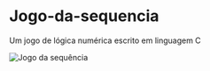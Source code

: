 # Jogo-da-sequencia
Um jogo de lógica numérica escrito em linguagem C

![Jogo da sequência](https://user-images.githubusercontent.com/95572662/192859944-7808b82c-de12-4bf2-ad96-5651c7525224.jpg)
